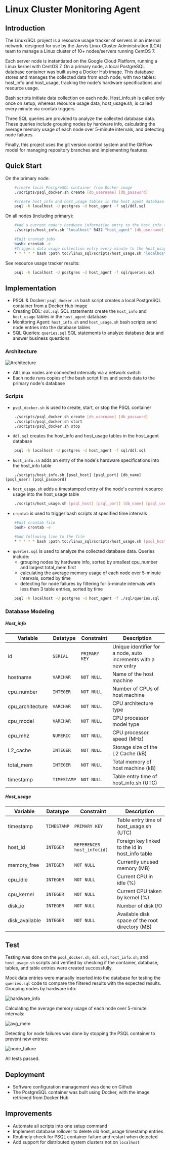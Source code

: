 # Linux Cluster Monitoring Agent

## Introduction
The Linux/SQL project is a resource usage tracker of servers in an internal network, designed for use by the Jarvis Linux Cluster Administration (LCA) team to manage a Linux cluster of 10+ nodes/servers running CentOS 7. 

Each server node is instantiated on the Google Cloud Platform, running a Linux kernel with CentOS 7. On a primary node, a local PostgreSQL database container was built using a Docker Hub image. This database stores and manages the collected data from each node, with two tables: host_info and host_usage, tracking the node's hardware specifications and resource usage. 

Bash scripts initiate data collection on each node. Host_info.sh is called only once on setup, whereas resource usage data, host_usage.sh, is called every minute via crontab triggers.  
 
Three SQL queries are provided to analyze the collected database data. These queries include grouping nodes by hardware info, calculating the average memory usage of each node over 5-minute intervals, and detecting node failures.  

Finally, this project uses the git version control system and the GitFlow model for managing repository branches and implementing features. 

## Quick Start
On the primary node:
```bash
    #create local PostgreSQL container from Docker image 
    ./scripts/psql_docker.sh create [db_username] [db_password]

    #create host_info and host_usage tables in the host_agent database
    psql -h localhost -U postgres -d host_agent -f sql/ddl.sql
```

On all nodes (including primary):
```bash
    #Add a current node's hardware information entry to the host_info table
    ./scripts/host_info.sh "localhost" 5432 "host_agent" [db_username] [db_password] 

    #Edit crontab jobs
    bash> crontab -e
    #Triggers data usage collection entry every minute to the host_usage table
    * * * * * bash :path to:/linux_sql/scripts/host_usage.sh "localhost" 5432 "host_agent" [db_username] [db_password] > /tmp/host_usage.log
```

See resource usage tracker results:
```bash
    psql -h localhost -U postgres -d host_agent -f sql/queries.sql
```

## Implementation
- PSQL & Docker: `psql_docker.sh` bash script creates a local PostgreSQL container from a Docker Hub image
- Creating DDL: `ddl.sql` SQL statements create the `host_info` and `host_usage` tables in the `host_agent` database  
- Monitoring Agent: `host_info.sh` and `host_usage.sh` bash scripts send node entries into the database tables 
- SQL Queries: `queries.sql` SQL statements to analyze database data and answer business questions 

### Architecture
![Architecture](assets/LinuxSQLArchitecture.png)
- All Linux nodes are connected internally via a network switch
- Each node runs copies of the bash script files and sends data to the primary node's database

### Scripts
- `psql_docker.sh` is used to create, start, or stop the PSQL container
```bash
    ./scripts/psql_docker.sh create [db_username] [db_password]
    ./scripts/psql_docker.sh start
    ./scripts/psql_docker.sh stop
```
- `ddl.sql` creates the host_info and host_usage tables in the host_agent database
```bash
    psql -h localhost -U postgres -d host_agent -f sql/ddl.sql
```
- `host_info.sh` adds an entry of the node's hardware specifications into the host_info table
```
    ./scripts/host_info.sh [psql_host] [psql_port] [db_name] [psql_user] [psql_password]
```
- `host_usage.sh` adds a timestamped entry of the node's current resource usage into the host_usage table
```bash
    ./scripts/host_usage.sh [psql_host] [psql_port] [db_name] [psql_user] [psql_password]
```
- `crontab` is used to trigger bash scripts at specified time intervals
```bash
    #Edit crontab file
    bash> crontab -e

    #Add following line to the file
    * * * * * bash :path to:/linux_sql/scripts/host_usage.sh [psql_host] [psql_port] [db_name] [psql_user] [psql_password] > /tmp/host_usage.log
```
- `queries.sql` is used to analyze the collected database data. Queries include: 
  - grouping nodes by hardware info, sorted by smallest cpu_number and largest total_mem first 
  - calculating the average memory usage of each node over 5-minute intervals, sorted by time
  - detecting for node failures by filtering for 5-minute intervals with less than 3 table entries, sorted by time
```bash
    psql -h localhost -U postgres -d host_agent -f ./sql/queries.sql
```

### Database Modeling
##### Host_info
Variable | Datatype | Constraint | Description 
--------------|-----|-----------|------------
id | `SERIAL` | `PRIMARY KEY` | Unique identifier for a node, auto increments with a new entry
hostname | `VARCHAR` | `NOT NULL` | Name of the host machine 
cpu_number | `INTEGER` | `NOT NULL` | Number of CPUs of host machine
cpu_architecture | `VARCHAR` | `NOT NULL` | CPU architecture type
cpu_model | `VARCHAR` | `NOT NULL` | CPU processor model type
cpu_mhz | `NUMERIC` | `NOT NULL` | CPU processor speed (MHz)
L2_cache | `INTEGER` | `NOT NULL` | Storage size of the L2 Cache (kB)
total_mem | `INTEGER` | `NOT NULL` | Total memory of host machine (kB)
timestamp | `TIMESTAMP` | `NOT NULL` | Table entry time of host_info.sh (UTC) 

##### Host_usage
Variable | Datatype | Constraint | Description 
--------------|----|--|--------------
timestamp | `TIMESTAMP` | `PRIMARY KEY` | Table entry time of host_usage.sh (UTC) 
host_id | `INTEGER` | `REFERENCES host_info(id)` | Foreign key linked to the id in host_info table
memory_free | `INTEGER` | `NOT NULL` | Currently unused memory (MB) 
cpu_idle | `INTEGER` | `NOT NULL` | Current CPU in idle (%) 
cpu_kernel | ` INTEGER ` | `NOT NULL` | Current CPU taken by kernel (%) 
disk_io | `INTEGER` | `NOT NULL` | Number of disk I/O
disk_available | `INTEGER` | `NOT NULL` | Available disk space of the root directory (MB)

## Test
Testing was done on the `psql_docker.sh`, `ddl.sql`, `host_info.sh`, and `host_usage.sh` scripts and verified by checking if the container, database, tables, and table entries were created successfully.

Mock data entries were manually inserted into the database for testing the `queries.sql` code to compare the filtered results with the expected results.
Grouping nodes by hardware info:

![hardware_info](assets/hardware_info.png)

Calculating the average memory usage of each node over 5-minute intervals:

![avg_mem](assets/avg_mem.png)

Detecting for node failures was done by stopping the PSQL container to prevent new entries:

![node_failure](assets/node_failure.png)

All tests passed.

## Deployment
- Software configuration management was done on Github
- The PostgreSQL container was built using Docker, with the image retrieved from Docker Hub  

## Improvements
- Automate all scripts into one setup command
- Implement database rollover to delete old host_usage timestamp entries
- Routinely check for PSQL container failure and restart when detected
- Add support for distributed system clusters not on `localhost`
